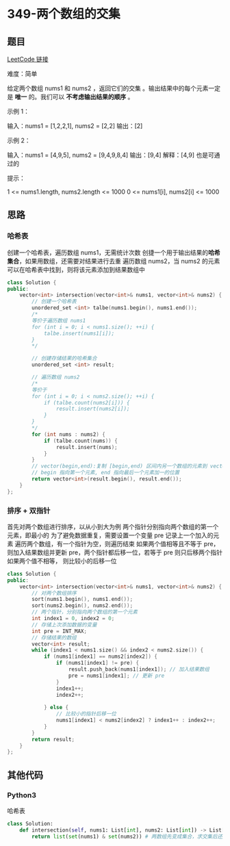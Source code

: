 # 349-两个数组的交集

## 题目

[LeetCode 链接](https://leetcode.cn/problems/intersection-of-two-arrays/)

难度：简单

给定两个数组 nums1 和 nums2 ，返回它们的交集 。输出结果中的每个元素一定是 **唯一** 的。我们可以 **不考虑输出结果的顺序** 。

示例 1：

输入：nums1 = [1,2,2,1], nums2 = [2,2]
输出：[2]

示例 2：

输入：nums1 = [4,9,5], nums2 = [9,4,9,8,4]
输出：[9,4]
解释：[4,9] 也是可通过的

提示：

1 <= nums1.length, nums2.length <= 1000
0 <= nums1[i], nums2[i] <= 1000

## 思路

### 哈希表

创建一个哈希表，遍历数组 nums1，无需统计次数
创捷一个用于输出结果的**哈希集合**，如果用数组，还需要对结果进行去重
遍历数组 nums2，当 nums2 的元素可以在哈希表中找到，则将该元素添加到结果数组中

``` cpp
class Solution {
public:
    vector<int> intersection(vector<int>& nums1, vector<int>& nums2) {
        // 创建一个哈希表
        unordered_set <int> talbe(nums1.begin(), nums1.end());
        /*
        等价于遍历数组 nums1
        for (int i = 0; i < nums1.size(); ++i) {
            talbe.insert(nums1[i]);
        }
        */

        // 创建存储结果的哈希集合
        unordered_set <int> result;

        // 遍历数组 nums2
        /*
        等价于 
        for (int i = 0; i < nums2.size(); ++i) {
            if (talbe.count(nums2[i])) {
                result.insert(nums2[i]);
            }
        }
        */
        for (int nums : nums2) {
            if (talbe.count(nums)) {
                result.insert(nums);
            }
        }
        // vector(begin,end)​:复制 [begin,end) 区间内另一个数组的元素到 vector 中
        // begin 指向第一个元素, end 指向最后一个元素加一的位置
        return vector<int>(result.begin(), result.end());  
    }
};
```

### 排序 + 双指针

首先对两个数组进行排序，以从小到大为例
两个指针分别指向两个数组的第一个元素，即最小的
为了避免数据重复，需要设置一个变量 pre 记录上一个加入的元素
遍历两个数组，有一个指针为空，则遍历结束
如果两个值相等且不等于 pre，则加入结果数组并更新 pre，两个指针都后移一位，若等于 pre 则只后移两个指针
如果两个值不相等， 则比较小的后移一位

``` cpp
class Solution {
public:
    vector<int> intersection(vector<int>& nums1, vector<int>& nums2) {
        // 对两个数组排序
        sort(nums1.begin(), nums1.end());
        sort(nums2.begin(), nums2.end());
        // 两个指针，分别指向两个数组的第一个元素
        int index1 = 0, index2 = 0;
        // 存储上次添加数据的变量
        int pre = INT_MAX;
        // 存储结果的数组
        vector<int> result;
        while (index1 < nums1.size() && index2 < nums2.size()) {
            if (nums1[index1] == nums2[index2]) {
                if (nums1[index1] != pre) {
                    result.push_back(nums1[index1]); // 加入结果数组
                    pre = nums1[index1]; // 更新 pre
                }
                index1++;
                index2++;
                
            } else {
                // 比较小的指针后移一位
                nums1[index1] < nums2[index2] ? index1++ : index2++;
            }
        }
        return result;
    }
};
```

## 其他代码

### Python3

哈希表

``` python
class Solution:
    def intersection(self, nums1: List[int], nums2: List[int]) -> List[int]:
        return list(set(nums1) & set(nums2)) # 两数组先变成集合，求交集后还原为数组
```
